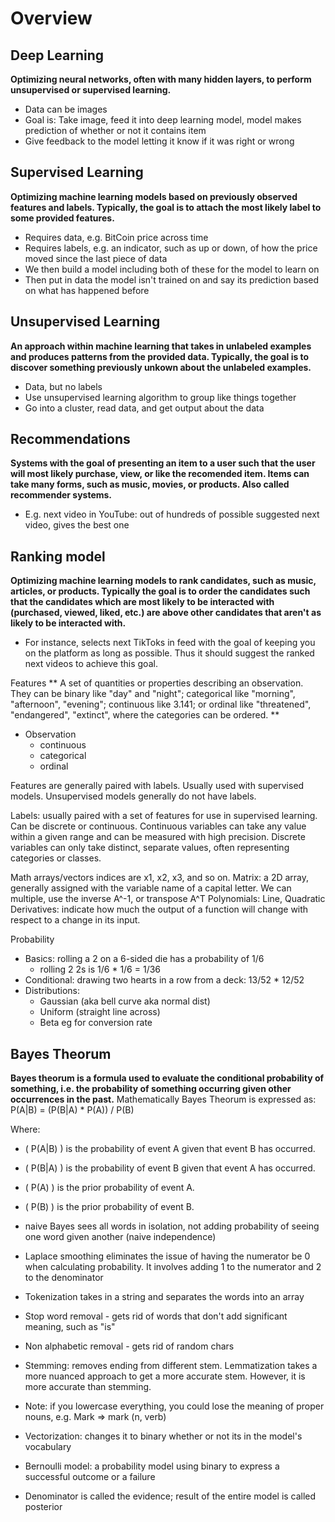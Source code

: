 # Overview

## Deep Learning
**Optimizing neural networks, often with many hidden layers, to perform unsupervised or supervised learning.**
- Data can be images
- Goal is: Take image, feed it into deep learning model, model makes prediction of whether or not it contains item
- Give feedback to the model letting it know if it was right or wrong

## Supervised Learning
**Optimizing machine learning models based on previously observed features and labels. Typically, the goal is to attach the most likely label to some provided features.**
- Requires data, e.g. BitCoin price across time
- Requires labels, e.g. an indicator, such as up or down, of how the price moved since the last piece of data
- We then build a model including both of these for the model to learn on
- Then put in data the model isn't trained on and say its prediction based on what has happened before

## Unsupervised Learning
**An approach within machine learning that takes in unlabeled examples and produces patterns from the provided data. Typically, the goal is to discover something previously unkown about the unlabeled examples.**
- Data, but no labels
- Use unsupervised learning algorithm to group like things together
- Go into a cluster, read data, and get output about the data

## Recommendations
**Systems with the goal of presenting an item to a user such that the user will most likely purchase, view, or like the recomended item. Items can take many forms, such as music, movies, or products. Also called recommender systems.**
- E.g. next video in YouTube: out of hundreds of possible suggested next video, gives the best one

## Ranking model
**Optimizing machine learning models to rank candidates, such as music, articles, or products. Typically the goal is to order the candidates such that the candidates which are most likely to be interacted with (purchased, viewed, liked, etc.) are above other candidates that aren't as likely to be interacted with.**
- For instance, selects next TikToks in feed with the goal of keeping you on the platform as long as possible. Thus it should suggest the ranked next videos to achieve this goal.


Features
** A set of quantities or properties describing an observation. They can be binary like "day" and "night"; categorical like "morning", "afternoon", "evening"; continuous like 3.141; or ordinal like "threatened", "endangered", "extinct", where the categories can be ordered. **
- Observation
    - continuous
    - categorical
    - ordinal


Features are generally paired with labels. Usually used with supervised models. Unsupervised models generally do not have labels.

Labels: usually paired with a set of features for use in supervised learning. Can be discrete or continuous.
Continuous variables can take any value within a given range and can be measured with high precision.
Discrete variables can only take distinct, separate values, often representing categories or classes.

Math
arrays/vectors
indices are x1, x2, x3, and so on.
Matrix: a 2D array, generally assigned with the variable name of a capital letter. We can multiple, use the inverse A^-1, or transpose A^T
Polynomials: Line, Quadratic
Derivatives: indicate how much the output of a function will change with respect to a change in its input.

Probability
- Basics: rolling a 2 on a 6-sided die has a probability of 1/6
    - rolling 2 2s is 1/6 * 1/6 = 1/36
- Conditional: drawing two hearts in a row from a deck: 13/52 * 12/52
- Distributions:
    - Gaussian (aka bell curve aka normal dist)
    - Uniform (straight line across)
    - Beta eg for conversion rate

## Bayes Theorum
**Bayes theorum is a formula used to evaluate the conditional probability of something, i.e. the probability of something occurring given other occurrences in the past.**
Mathematically Bayes Theorum is expressed as:
P(A|B) = (P(B|A) * P(A)) / P(B)

Where:
- \( P(A|B) \) is the probability of event A given that event B has occurred.
- \( P(B|A) \) is the probability of event B given that event A has occurred.
- \( P(A) \) is the prior probability of event A.
- \( P(B) \) is the prior probability of event B.


- naive Bayes sees all words in isolation, not adding probability of seeing one word given another (naive independence)
- Laplace smoothing eliminates the issue of having the numerator be 0 when calculating probability. It involves adding 1 to the numerator and 2 to the denominator
- Tokenization takes in a string and separates the words into an array
- Stop word removal - gets rid of words that don't add significant meaning, such as "is"
- Non alphabetic removal - gets rid of random chars
- Stemming: removes ending from different stem. Lemmatization takes a more nuanced approach to get a more accurate stem. However, it is more accurate than stemming.
- Note: if you lowercase everything, you could lose the meaning of proper nouns, e.g. Mark => mark (n, verb)
- Vectorization: changes it to binary whether or not its in the model's vocabulary
- Bernoulli model: a probability model using binary to express a successful outcome or a failure
- Denominator is called the evidence; result of the entire model is called posterior